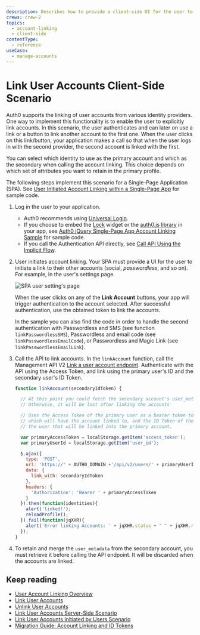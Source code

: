 ```yaml
---
description: Describes how to provide a client-side UI for the user to authenticate to their other accounts and link these to their primary account using a SPA scenario.
crews: crew-2
topics:
  - account-linking
  - client-side
contentType:
  - reference
useCase:
  - manage-accounts
---
```


# Link User Accounts Client-Side Scenario

Auth0 supports the linking of user accounts from various identity providers. One way to implement this functionality is to enable the user to explicitly link accounts. In this scenario, the user authenticates and can later on use a link or a button to link another account to the first one. When the user clicks on this link/button, your application makes a call so that when the user logs in with the second provider, the second account is linked with the first.

You can select which identity to use as the primary account and which as the secondary when calling the account linking. This choice depends on which set of attributes you want to retain in the primary profile.

The following steps implement this scenario for a Single-Page Application (SPA). See [User Initiated Account Linking within a Single-Page App](https://github.com/auth0/auth0-link-accounts-sample/tree/master/SPA) for sample code.

1. Log in the user to your application. 

    - Auth0 recommends using [Universal Login](/hosted-pages/login). 
    - If you choose to embed the [Lock](/libraries/lock/v11) widget or the [auth0.js library](/libraries/auth0js/v9) in your app, see [Auth0 jQuery Single-Page App Account Linking Sample](https://github.com/auth0-samples/auth0-link-accounts-sample/tree/master/SPA) for sample code.
    - If you call the Authentication API directly, see [Call API Using the Implicit Flow](/flows/guides/implicit/call-api-implicit).

2. User initiates account linking. Your SPA must provide a UI for the user to initiate a link to their other accounts (social, <dfn data-key="passwordless">passwordless</dfn>, and so on). For example, in the user's settings page.

    ![SPA user setting's page](/media/articles/link-accounts/spa-user-settings.png)

    When the user clicks on any of the **Link Account** buttons, your app will trigger authentication to the account selected. After successful authentication, use the obtained token to link the accounts.

    In the sample you can also find the code in order to handle the second authentication with Passwordless and SMS (see function `linkPasswordlessSMS`), Passwordless and email code (see `linkPasswordlessEmailCode`), or Passwordless and Magic Link (see `linkPasswordlessEmailLink`).

3. Call the API to link accounts. In the `linkAccount` function, call the Management API V2 [Link a user account endpoint](/api/v2#!/Users/post_identities). Authenticate with the API using the Access Token, and link using the primary user's ID and the secondary user's ID Token.

    ```js
    function linkAccount(secondaryIdToken) {

      // At this point you could fetch the secondary account's user_metadata for merging with the primary account.
      // Otherwise, it will be lost after linking the accounts

      // Uses the Access Token of the primary user as a bearer token to identify the account
      // which will have the account linked to, and the ID Token of the secondary user, to identify
      // the user that will be linked into the primary account.

      var primaryAccessToken = localStorage.getItem('access_token');
      var primaryUserId = localStorage.getItem('user_id');

      $.ajax({
        type: 'POST',
        url: 'https://' + AUTH0_DOMAIN +'/api/v2/users/' + primaryUserId + '/identities',
        data: {
          link_with: secondaryIdToken
        },
        headers: {
          'Authorization': 'Bearer ' + primaryAccessToken
        }
      }).then(function(identities){
        alert('linked!');
        reloadProfile();
      }).fail(function(jqXHR){
        alert('Error linking Accounts: ' + jqXHR.status + " " + jqXHR.responseText);
      });
    }
    ```

4. To retain and merge the `user_metadata` from the secondary account, you must retrieve it before calling the API endpoint. It will be discarded when the accounts are linked.

## Keep reading

* [User Account Linking Overview](/users/concepts/overview-user-account-linking)
* [Link User Accounts](/users/guides/link-user-accounts)
* [Unlink User Accounts](/users/guides/unlink-user-accounts)
* [Link User Accounts Server-Side Scenario](/users/references/link-accounts-server-side-scenario)
* [Link User Accounts Initiated by Users Scenario](/users/references/link-accounts-user-initiated-scenario)
* [Migration Guide: Account Linking and ID Tokens](/migrations/guides/account-linking)
